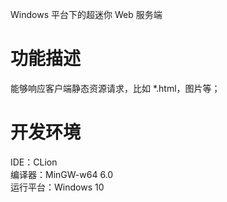 Windows 平台下的超迷你 Web 服务端

# 功能描述
能够响应客户端静态资源请求，比如 *.html，图片等；


# 开发环境
IDE：CLion<br/>
编译器：MinGW-w64 6.0<br/>
运行平台：Windows 10<br/>